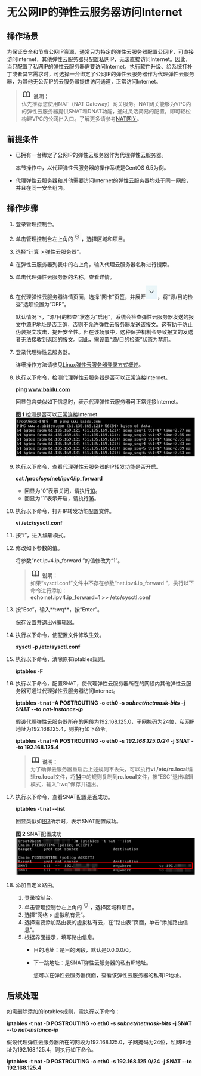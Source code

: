 # 无公网IP的弹性云服务器访问Internet<a name="ZH-CN_TOPIC_0027157850"></a>

## 操作场景<a name="section6427533194453"></a>

为保证安全和节省公网IP资源，通常只为特定的弹性云服务器配置公网IP，可直接访问Internet，其他弹性云服务器只配置私网IP，无法直接访问Internet。因此，当只配置了私网IP的弹性云服务器需要访问Internet，执行软件升级、给系统打补丁或者其它需求时，可选择一台绑定了公网IP的弹性云服务器作为代理弹性云服务器，为其他无公网IP的云服务器提供访问通道，正常访问Internet。

>![](public_sys-resources/icon-note.gif) **说明：**   
>优先推荐您使用NAT（NAT Gateway）网关服务。NAT网关能够为VPC内的弹性云服务器提供SNAT和DNAT功能，通过灵活简易的配置，即可轻松构建VPC的公网出入口。了解更多请参考[NAT网关](https://support.huaweicloud.com/natgateway/index.html)。  

## 前提条件<a name="section2608915610029"></a>

-   已拥有一台绑定了公网IP的弹性云服务器作为代理弹性云服务器。

    本节操作中，以代理弹性云服务器的操作系统是CentOS 6.5为例。

-   代理弹性云服务器和其他需要访问Internet的弹性云服务器均处于同一网段，并且在同一安全组内。

## 操作步骤<a name="section6907807103042"></a>

1.  登录管理控制台。
2.  单击管理控制台左上角的![](figures/icon-region.png)，选择区域和项目。
3.  选择“计算 \> 弹性云服务器”。
4.  在弹性云服务器列表中的右上角，输入代理云服务器名称进行搜索。
5.  单击代理弹性云服务器的名称，查看详情。
6.  在代理弹性云服务器详情页面，选择“网卡”页签，并展开![](figures/icon-dropdown.jpg)，将“源/目的检查”选项设置为“OFF”。

    默认情况下，“源/目的检查”状态为“启用”，系统会检查弹性云服务器发送的报文中源IP地址是否正确，否则不允许弹性云服务器发送该报文。这有助于防止伪装报文攻击，提升安全性。但在该场景中，这种保护机制会导致报文的发送者无法接收到返回的报文。因此，需设置“源/目的检查”状态为禁用。

7.  登录代理弹性云服务器。

    详细操作方法请参见[Linux弹性云服务器登录方式概述](Linux弹性云服务器登录方式概述.md)。

8.  执行以下命令，检测代理弹性云服务器是否可以正常连接Internet。

    **ping www.baidu.com**

    回显包含类似如下信息时，表示代理弹性云服务器可正常连接Internet。

    **图 1**  检测是否可以正常连接Internet<a name="fig932219254813"></a>  
    ![](figures/检测是否可以正常连接Internet.png "检测是否可以正常连接Internet")

9.  执行以下命令，查看代理弹性云服务器的IP转发功能是否开启。

    **cat /proc/sys/net/ipv4/ip\_forward**

    -   回显为“0”表示关闭，请执行[10](#li51820417113959)。
    -   回显为“1”表示开启，请执行[16](#li49419571113959)。

10. <a name="li51820417113959"></a>执行以下命令，打开IP转发功能配置文件。

    **vi /etc/sysctl.conf**

11. 按“i”，进入编辑模式。
12. 修改如下参数的值。

    将参数“net.ipv4.ip\_forward ”的值修改为“1”。

    >![](public_sys-resources/icon-note.gif) **说明：**   
    >如果“sysctl.conf”文件中不存在参数“net.ipv4.ip\_forward ”，执行以下命令进行添加：  
    >**echo net.ipv4.ip\_forward=1 \>\> /etc/sysctl.conf**  

13. 按“Esc”，输入**:wq**，按“Enter”。

    保存设置并退出vi编辑器。

14. <a name="li61723653113959"></a>执行以下命令，使配置文件修改生效。

    **sysctl -p /etc/sysctl.conf**

15. 执行以下命令，清除原有iptables规则。

    **iptables -F**

16. <a name="li49419571113959"></a>执行以下命令，配置SNAT，使代理弹性云服务器所在的网段内其他弹性云服务器可通过代理弹性云服务器访问Internet。

    **iptables -t nat -A POSTROUTING -o eth0 -s** _**subnet/netmask-bits**_ **-j SNAT --to** _**nat-instance-ip**_

    假设代理弹性云服务器所在的网段为192.168.125.0，子网掩码为24位，私网IP地址为192.168.125.4，则执行如下命令。

    **iptables -t nat -A POSTROUTING -o eth0 -s** _**192.168.125.0/24**_ **-j SNAT --to 192.168.125.4**

    >![](public_sys-resources/icon-note.gif) **说明：**   
    >为了确保云服务器重启后上述规则不丢失，可以执行**vi /etc/rc.local**编辑**rc.local**文件，将[14](#li61723653113959)中的规则复制到**rc.local**文件，按“ESC”退出编辑模式，输入“:wq”保存并退出。  

17. 执行以下命令，查看SNAT配置是否成功。

    **iptables -t nat --list**

    回显类似如[图2](#fig27598108113959)所示时，表示SNAT配置成功。

    **图 2**  SNAT配置成功<a name="fig27598108113959"></a>  
    ![](figures/SNAT配置成功.png "SNAT配置成功")

18. 添加自定义路由。
    1.  登录控制台。
    2.  单击管理控制台左上角的![](figures/icon-region.png)，选择区域和项目。
    3.  选择“网络 \> 虚拟私有云”。
    4.  选择需要添加路由表的虚拟私有云，在“路由表”页面，单击“添加路由信息”。
    5.  根据界面提示，填写路由信息。
        -   目的地址：是目的网段，默认是0.0.0.0/0。
        -   下一跳地址：是SNAT弹性云服务器的私有IP地址。

            您可以在弹性云服务器页面，查看该弹性云服务器的私有IP地址。




## 后续处理<a name="section1977851205413"></a>

如需删除添加的iptables规则，需执行以下命令：

**iptables -t nat -D POSTROUTING -o eth0 -s** _**subnet/netmask-bits**_ **-j SNAT --to** _**nat-instance-ip**_

假设代理弹性云服务器所在的网段为192.168.125.0，子网掩码为24位，私网IP地址为192.168.125.4，则执行如下命令。

**iptables -t nat -D POSTROUTING -o eth0 -s 192.168.125.0/24 -j SNAT --to 192.168.125.4**

